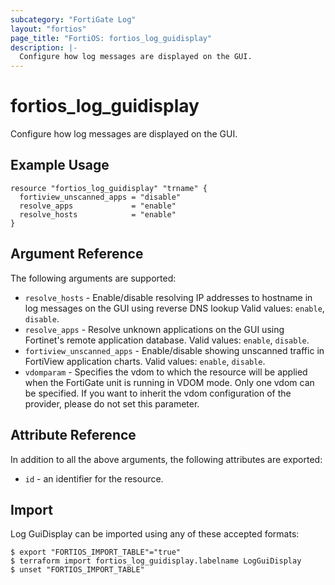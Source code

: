 ```yaml
---
subcategory: "FortiGate Log"
layout: "fortios"
page_title: "FortiOS: fortios_log_guidisplay"
description: |-
  Configure how log messages are displayed on the GUI.
---
```


# fortios_log_guidisplay
Configure how log messages are displayed on the GUI.

## Example Usage

```hcl
resource "fortios_log_guidisplay" "trname" {
  fortiview_unscanned_apps = "disable"
  resolve_apps             = "enable"
  resolve_hosts            = "enable"
}
```

## Argument Reference

The following arguments are supported:

* `resolve_hosts` - Enable/disable resolving IP addresses to hostname in log messages on the GUI using reverse DNS lookup Valid values: `enable`, `disable`.
* `resolve_apps` - Resolve unknown applications on the GUI using Fortinet's remote application database. Valid values: `enable`, `disable`.
* `fortiview_unscanned_apps` - Enable/disable showing unscanned traffic in FortiView application charts. Valid values: `enable`, `disable`.
* `vdomparam` - Specifies the vdom to which the resource will be applied when the FortiGate unit is running in VDOM mode. Only one vdom can be specified. If you want to inherit the vdom configuration of the provider, please do not set this parameter.


## Attribute Reference

In addition to all the above arguments, the following attributes are exported:
* `id` - an identifier for the resource.

## Import

Log GuiDisplay can be imported using any of these accepted formats:
```
$ export "FORTIOS_IMPORT_TABLE"="true"
$ terraform import fortios_log_guidisplay.labelname LogGuiDisplay
$ unset "FORTIOS_IMPORT_TABLE"
```
